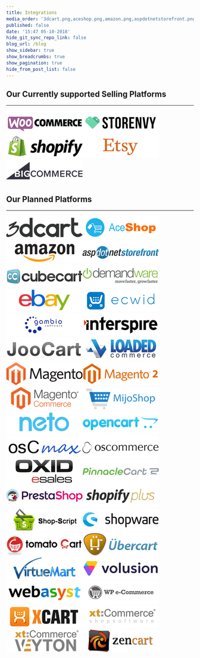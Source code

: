 ```yaml
---
title: Integrations
media_order: '3dcart.png,aceshop.png,amazon.png,aspdotnetstorefront.png,bigcommerce.png,cs-cart.png,cubecart.png,demandware.png,ebay.png,ecwid.png,etsy.png,gambio.png,interspire.png,joocart.png,loaded-commerce.png,magento.png,magento2.png,magento-cc.png,mijoshop.png,neto.png,opencart.png,oscmax.png,oscommerce.png,oxid.png,pinnacle-cart.png,prestashop.png,shopify.png,shopify-plus.png,shop-script.png,shopware.png,storenvy.png,tomatocart.png,ubercart.png,virtuemart.png,volusion.png,webasyst.png,woocommerce.png,wpe-commerce.png,x-cart.png,xt-commerce.png,xt-commerce-veyton.png,zen-cart.png'
published: false
date: '15:47 05-10-2018'
hide_git_sync_repo_link: false
blog_url: /blog
show_sidebar: true
show_breadcrumbs: true
show_pagination: true
hide_from_post_list: false
---
```


## Our Currently supported Selling Platforms

***

![](woocommerce.png)![](storenvy.png)![](shopify.png)![](etsy.png)![](bigcommerce.png)


## Our Planned Platforms

***

![](3dcart.png)![](aceshop.png)![](amazon.png)![](aspdotnetstorefront.png) ![](cubecart.png)![](demandware.png)![](ebay.png)![](ecwid.png)![](gambio.png)![](interspire.png)![](joocart.png)![](loaded-commerce.png)![](magento.png)![](magento2.png)![](magento-cc.png)![](mijoshop.png)![](neto.png)![](opencart.png)![](oscmax.png)![](oscommerce.png)![](oxid.png)![](pinnacle-cart.png)![](prestashop.png)![](shopify-plus.png)![](shop-script.png)![](shopware.png)![](tomatocart.png)![](ubercart.png)![](virtuemart.png)![](volusion.png)![](webasyst.png)![](wpe-commerce.png)![](x-cart.png)![](xt-commerce.png)![](xt-commerce-veyton.png)![](zen-cart.png)
